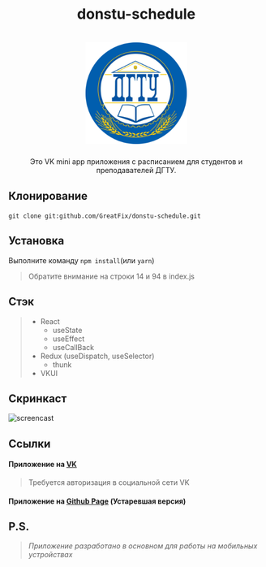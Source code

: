 <h1 align="center"> donstu-schedule</h1>
<h1 align="center">
  <a href="https://vk.com/app7690503"><img src="./src/img/logo.png" width="200" alt="DONSTU logo"></a>
</h1>
<p align="center">
Это VK mini app приложения с расписанием для студентов и преподавателей ДГТУ. 
</p>

## Клонирование

`git clone git:github.com/GreatFix/donstu-schedule.git`

## Установка

Выполните команду `npm install`(или `yarn`)

> Обратите внимание на строки 14 и 94 в index.js

## Стэк

> - React
>   - useState
>   - useEffect
>   - useCallBack
> - Redux (useDispatch, useSelector)
>   - thunk
> - VKUI

## Скринкаст

![screencast](./src/img/screencast.gif)

## Ссылки

#### Приложение на [VK](https://vk.com/services?w=app7690503)

> Требуется авторизация в социальной сети VK

#### Приложение на [Github Page](https://greatfix.github.io/donstu-schedule) (Устаревшая версия)

## P.S.

> _Приложение разработано в основном для работы на мобильных устройствах_
